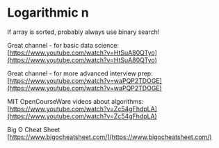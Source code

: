 # Logarithmic n

If array is sorted, probably always use binary search!

Great channel - for basic data science:  
[https://www.youtube.com/watch?v=HtSuA80QTyo](https://www.youtube.com/watch?v=HtSuA80QTyo)

Great channel - for more advanced interview prep:  
[https://www.youtube.com/watch?v=waPQP2TDOGE](https://www.youtube.com/watch?v=waPQP2TDOGE)

MIT OpenCourseWare videos about algorithms:  
[https://www.youtube.com/watch?v=Zc54gFhdpLA](https://www.youtube.com/watch?v=Zc54gFhdpLA)

Big O Cheat Sheet  
[https://www.bigocheatsheet.com/](https://www.bigocheatsheet.com/)





